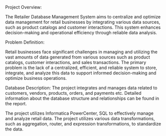 Project Overview:

The Retailer Database Management System aims to centralize and optimize data management for retail businesses by integrating various data sources, such as product catalogs and customer interactions. This system enhances decision-making and operational efficiency through reliable data analysis.

Problem Definition:

Retail businesses face significant challenges in managing and utilizing the vast amounts of data generated from various sources such as product catalogs, customer interactions, and sales transactions. The primary problem is the lack of a centralized, efficient, and reliable system to store, integrate, and analyze this data to support informed decision-making and optimize business operations.

Database Description:
The project integrates and manages data related to customers, vendors, products, orders, and payments etc. Detailed information about the database structure and relationships can be found in the report.

The project utilizes Informatica PowerCenter, SQL to effectively manage and analyze retail data.
The project utilizes various data transformations, such as aggregation, router, and expression transformations, to standardize the data.

